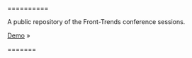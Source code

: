==========

A public repository of the Front-Trends conference sessions.

[Demo](http://fredcerdeira.github.io/fronttrends) »

=======